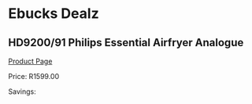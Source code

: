 
# Ebucks Dealz
## HD9200/91 Philips Essential Airfryer Analogue
[Product Page](https://www.ebucks.com/web/shop/productSelected.do?prodId=1165765838&catId=1157659933)

Price: R1599.00

Savings: 


	
